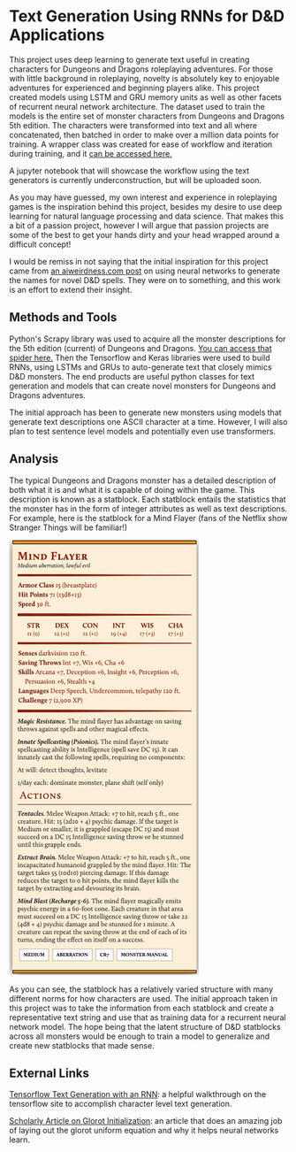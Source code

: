 # Text Generation Using RNNs for D&D Applications

This project uses deep learning to generate text useful in creating characters for
Dungeons and Dragons roleplaying adventures. For those with little background in
roleplaying, novelty is absolutely key to enjoyable adventures for experienced 
and beginning players alike. This project created models using LSTM and
GRU memory units as well as other facets of recurrent neural network architecture.
The dataset used to train the models is the entire set of monster characters from
Dungeons and Dragons 5th edition. The characters were transformed into text and 
all where concatenated, then batched in order to make over a million data points
for training. A wrapper class was created for ease of workflow and iteration
during training, and it <a href='Models/textGen.py'>can be accessed here.</a>

A jupyter notebook that will showcase the workflow using the text generators is
currently underconstruction, but will be uploaded soon.

As you may have guessed, my own interest and experience in roleplaying games is 
the inspiration behind this project, besides my desire to use deep learning for
natural language processing and data science. That makes this a bit of a passion
project, however I will argue that passion projects are some of the best to get
your hands dirty and your head wrapped around a difficult concept!

I would be remiss in not saying that the initial inspiration for this project 
came from
<a href='https://aiweirdness.com/post/165373096197/a-neural-network-learns-to-create-better-dd'>
an aiweirdness.com post</a> on using neural networks to generate the names for 
novel D&D spells. They were on to something, and this work is an effort to extend
their insight.

## Methods and Tools

Python's Scrapy library was used to acquire all the monster descriptions for the
5th edition (current) of Dungeons and Dragons. <a href='scraping/monsters'>You can access that spider here.</a> 
Then the Tensorflow and Keras libraries were used to build RNNs, using LSTMs and 
GRUs to auto-generate text that closely mimics D&D monsters. The end products are
useful python classes for text generation and models that can create 
novel monsters for Dungeons and Dragons adventures.

The initial approach has been to generate new monsters using models that generate
text descriptions one ASCII character at a time. However, I will also plan to 
test sentence level models and potentially even use transformers.

## Analysis

The typical Dungeons and Dragons monster has a detailed description of both what
it is and what it is capable of doing within the game. This description is known
as a statblock. Each statblock entails the statistics that the monster has in the
form of integer attributes as well as text descriptions. For example, here is the
statblock for a Mind Flayer (fans of the Netflix show Stranger Things will be 
familiar!)

<img src='imgs/mind_flayer.png'>

As you can see, the statblock has a relatively varied structure with many different
norms for how characters are used. The initial approach taken in this project was
to take the information from each statblock and create a representative text string
and use that as training data for a recurrent neural network model. The hope being
that the latent structure of D&D statblocks across all monsters would be enough 
to train a model to generalize and create new statblocks that made sense.


## External Links

<a href='https://www.tensorflow.org/beta/tutorials/text/text_generation'>Tensorflow Text Generation with an RNN</a>: a 
helpful walkthrough on the tensorflow site to accomplish character level text generation.

<a href='http://proceedings.mlr.press/v9/glorot10a/glorot10a.pdf'>Scholarly Article on Glorot Initialization</a>: 
an article that does an amazing job of laying out the glorot uniform equation and
why it helps neural networks learn.
